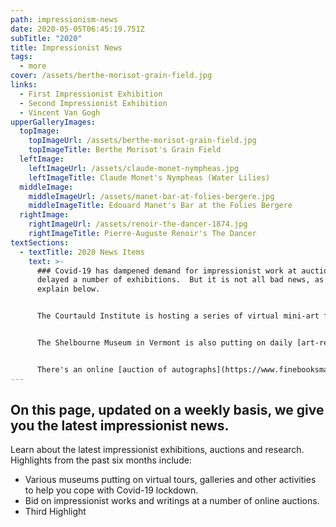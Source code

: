 ```yaml
---
path: impressionism-news
date: 2020-05-05T06:45:19.751Z
subTitle: "2020"
title: Impressionist News
tags:
  - more
cover: /assets/berthe-morisot-grain-field.jpg
links:
  - First Impressionist Exhibition
  - Second Impressionist Exhibition
  - Vincent Van Gogh
upperGalleryImages:
  topImage:
    topImageUrl: /assets/berthe-morisot-grain-field.jpg
    topImageTitle: Berthe Morisot's Grain Field
  leftImage:
    leftImageUrl: /assets/claude-monet-nympheas.jpg
    leftImageTitle: Claude Monet's Nympheas (Water Lilies)
  middleImage:
    middleImageUrl: /assets/manet-bar-at-folies-bergere.jpg
    middleImageTitle: Edouard Manet's Bar at the Folies Bergere
  rightImage:
    rightImageUrl: /assets/renoir-the-dancer-1874.jpg
    rightImageTitle: Pierre-Auguste Renoir's The Dancer
textSections:
  - textTitle: 2020 News Items
    text: >-
      ### Covid-19 has dampened demand for impressionist work at auctions and
      delayed a number of exhibitions.  But it is not all bad news, as we
      explain below.


      The Courtauld Institute is hosting a series of virtual mini-art festivals to help you get through lockdown.  [May 2020](https://www.eventbrite.co.uk/e/open-courtauld-hour-art-in-isolation-tickets-103139410754) sees evenings devoted to Women Artists, the Future of Art History and Art and Wellbeing.


      The Shelbourne Museum in Vermont is also putting on daily [art-related activities](https://shelburnemuseum.org/museum-from-home/ten-two-four-break-challenge/).


      There's an online [auction of autographs](https://www.finebooksmagazine.com/news/mao-marx-autographs-and-artifacts-offered-online-auction) and writings (you can bid until 13 May 2020), with lots including an 8-page letter written by Claude Monet to his second wife, Alice, in 1901.  It comments on the arrangements for Queen Victoria's funeral and Monet's meeting with writer Henry James.
---
```

## On this page, updated on a weekly basis, we give you the latest impressionist news.

Learn about the latest impressionist exhibitions, auctions and research.  Highlights from the past six months include:

* Various museums putting on virtual tours, galleries and other activities to help you cope with Covid-19 lockdown.
* Bid on impressionist works and writings at a number of online auctions.
* Third Highlight